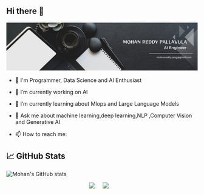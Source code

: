 ## Hi there 👋


![me](./mohan_reddy_pallavula.png)

- 🌱  I'm Programmer, Data Science and AI Enthusiast
- 🔭 I’m currently working on AI
- 🌱 I’m currently learning about Mlops and Large Language Models

- 💬 Ask me about machine learning,deep learning,NLP ,Computer Vision and Generative AI
- 📫 How to reach me:

## 📈 GitHub Stats
![Mohan's GitHub stats](https://github-readme-stats.vercel.app/api?username=mohanreddypmr&show_icons=true&theme=radical)

<p align='center'>
  <a href="https://www.linkedin.com/in/mohan-reddy-pallavula-440a26151/"><img src="https://img.shields.io/badge/linkedin-%230077B5.svg?&style=for-the-badge&logo=linkedin&logoColor=white" /></a>&nbsp;&nbsp;&nbsp;&nbsp;
  <a href="mailto:mohanreddy.pmg@gmail.com?subject=Olá%20Punit"><img src="https://img.shields.io/badge/gmail-%23D14836.svg?&style=for-the-badge&logo=gmail&logoColor=white" /></a>&nbsp;&nbsp;&nbsp;&nbsp;
</p>


